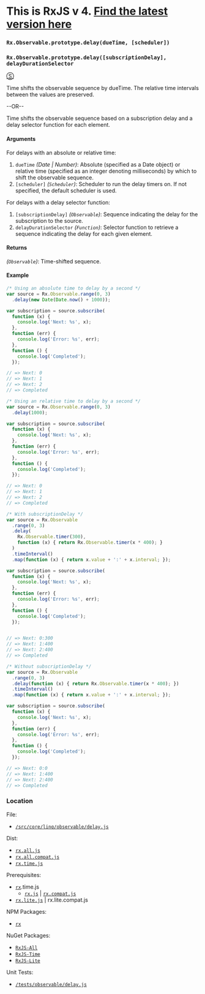 # This is RxJS v 4. [Find the latest version here](https://github.com/reactivex/rxjs)
### `Rx.Observable.prototype.delay(dueTime, [scheduler])`
### `Rx.Observable.prototype.delay([subscriptionDelay], delayDurationSelector`
[&#x24C8;](https://github.com/Reactive-Extensions/RxJS/blob/master/src/core/linq/observable/delay.js "View in source")

Time shifts the observable sequence by dueTime. The relative time intervals between the values are preserved.

--OR--

Time shifts the observable sequence based on a subscription delay and a delay selector function for each element.

#### Arguments

For delays with an absolute or relative time:

1. `dueTime` *(Date | Number)*: Absolute (specified as a Date object) or relative time (specified as an integer denoting milliseconds) by which to shift the observable sequence.
2. `[scheduler]` *(`Scheduler`)*: Scheduler to run the delay timers on. If not specified, the default scheduler is used.

For delays with a delay selector function:

1. `[subscriptionDelay]` *(`Observable`)*: Sequence indicating the delay for the subscription to the source.
2. `delayDurationSelector` *(`Function`)*: Selector function to retrieve a sequence indicating the delay for each given element.

#### Returns
*(`Observable`)*: Time-shifted sequence.

#### Example
```js
/* Using an absolute time to delay by a second */
var source = Rx.Observable.range(0, 3)
  .delay(new Date(Date.now() + 1000));

var subscription = source.subscribe(
  function (x) {
    console.log('Next: %s', x);
  },
  function (err) {
    console.log('Error: %s', err);
  },
  function () {
    console.log('Completed');
  });

// => Next: 0
// => Next: 1
// => Next: 2
// => Completed

/* Using an relative time to delay by a second */
var source = Rx.Observable.range(0, 3)
  .delay(1000);

var subscription = source.subscribe(
  function (x) {
    console.log('Next: %s', x);
  },
  function (err) {
    console.log('Error: %s', err);
  },
  function () {
    console.log('Completed');
  });

// => Next: 0
// => Next: 1
// => Next: 2
// => Completed

/* With subscriptionDelay */
var source = Rx.Observable
  .range(0, 3)
  .delay(
    Rx.Observable.timer(300),
    function (x) { return Rx.Observable.timer(x * 400); }
  )
  .timeInterval()
  .map(function (x) { return x.value + ':' + x.interval; });

var subscription = source.subscribe(
  function (x) {
    console.log('Next: %s', x);
  },
  function (err) {
    console.log('Error: %s', err);
  },
  function () {
    console.log('Completed');
  });


// => Next: 0:300
// => Next: 1:400
// => Next: 2:400
// => Completed

/* Without subscriptionDelay */
var source = Rx.Observable
  .range(0, 3)
  .delay(function (x) { return Rx.Observable.timer(x * 400); })
  .timeInterval()
  .map(function (x) { return x.value + ':' + x.interval; });

var subscription = source.subscribe(
  function (x) {
    console.log('Next: %s', x);
  },
  function (err) {
    console.log('Error: %s', err);
  },
  function () {
    console.log('Completed');
  });

// => Next: 0:0
// => Next: 1:400
// => Next: 2:400
// => Completed
```
### Location

File:
- [`/src/core/linq/observable/delay.js`](https://github.com/Reactive-Extensions/RxJS/blob/master/src/core/linq/observable/delay.js)

Dist:
- [`rx.all.js`](https://github.com/Reactive-Extensions/RxJS/blob/master/dist/rx.all.js)
- [`rx.all.compat.js`](https://github.com/Reactive-Extensions/RxJS/blob/master/dist/rx.all.compat.js)
- [`rx.time.js`](https://github.com/Reactive-Extensions/RxJS/blob/master/dist/rx.time.js)

Prerequisites:
- [`rx`](https://www.npmjs.org/package/rx).time.js
    - [`rx.js`](https://github.com/Reactive-Extensions/RxJS/blob/master/dist/rx.js) | [`rx.compat.js`](https://github.com/Reactive-Extensions/RxJS/blob/master/dist/rx.compat.js)
- [`rx.lite.js`](https://github.com/Reactive-Extensions/RxJS/blob/master/dist/rx.lite.js) | rx.lite.compat.js

NPM Packages:
- [`rx`](https://www.npmjs.org/package/rx)

NuGet Packages:
- [`RxJS-All`](http://www.nuget.org/packages/RxJS-All/)
- [`RxJS-Time`](http://www.nuget.org/packages/RxJS-Time/)
- [`RxJS-Lite`](http://www.nuget.org/packages/RxJS-Lite/)

Unit Tests:
- [`/tests/observable/delay.js`](https://github.com/Reactive-Extensions/RxJS/blob/master/tests/observable/delay.js)
